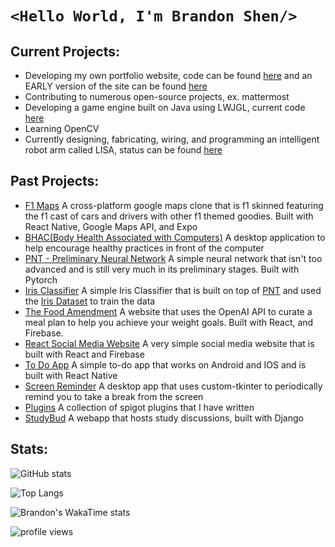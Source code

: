 # ```<Hello World, I'm Brandon Shen/>``` 

## Current Projects:
- Developing my own portfolio website, code can be found [here](https://github.com/BrandonS09/BrandonS09.github.io) and an EARLY version of the site can be found [here](https://brandons09.github.io/)
- Contributing to numerous open-source projects, ex. mattermost
- Developing a game engine built on Java using LWJGL, current code [here](https://github.com/BrandonS09/JavaEngine)
- Learning OpenCV
- Currently designing, fabricating, wiring, and programming an intelligent robot arm called LISA, status can be found [here](https://github.com/BrandonS09/LISA)

## Past Projects:  
  - [F1 Maps](https://github.com/BrandonS09/f1maps) A cross-platform google maps clone that is f1 skinned featuring the f1 cast of cars and drivers with other f1 themed goodies. Built with React Native, Google Maps API, and Expo
  - [BHAC(Body Health Associated with Computers)](https://github.com/BrandonS09/BHAC) A desktop application to help encourage healthy practices in front of the computer
  - [PNT - Preliminary Neural Network](https://github.com/BrandonS09/PNT-Preliminary-Neural-Network) A simple neural network that isn't too advanced and is still very much in its preliminary stages. Built with Pytorch
  - [Iris Classifier](https://github.com/BrandonS09/IrisClassifier) A simple Iris Classifier that is built on top of [PNT](https://github.com/BrandonS09/PNT-Preliminary-Neural-Network) and used the [Iris Dataset](https://gist.github.com/curran/a08a1080b88344b0c8a7) to train the data
  - [The Food Amendment](https://github.com/nishantj2006/excersisehackathon) A website that uses the OpenAI API to curate a meal plan to help you achieve your weight goals. Built with React, and Firebase.
  - [React Social Media Website](https://github.com/BrandonS09/ReactSocialMediaWebsite) A very simple social media website that is built with React and Firebase
  - [To Do App](https://github.com/BrandonS09/ToDoApp) A simple to-do app that works on Android and IOS and is built with React Native
  - [Screen Reminder](https://github.com/BrandonS09/ScreenReminder) A desktop app that uses custom-tkinter to periodically remind you to take a break from the screen
  - [Plugins](https://github.com/BrandonS09/Plugins) A collection of spigot plugins that I have written
  - [StudyBud](https://github.com/BrandonS09/studybud) A webapp that hosts study discussions, built with Django

## Stats:
![GitHub stats](https://github-readme-stats.vercel.app/api?username=BrandonS09&show_icons=true&theme=aura)

![Top Langs](https://github-readme-stats.vercel.app/api/top-langs/?username=BrandonS09&layout=donut-vertical&theme=aura)

![Brandon's WakaTime stats](https://github-readme-stats.vercel.app/api/wakatime?username=BrandonS09&theme=aura)

![profile views](https://komarev.com/ghpvc/?username=BrandonS09&color=blue&type=.svg)
<!--
**5tormm/5tormm** is a ✨ _special_ ✨ repository because its `README.md` (this file) appears on your GitHub profile.

Here are some ideas to get you started:

- 🔭 I’m currently working on ...
- 🌱 I’m currently learning ...
- 👯 I’m looking to collaborate on ...
- 🤔 I’m looking for help with ...
- 💬 Ask me about ...
- 📫 How to reach me: ...
- 😄 Pronouns: ...
- ⚡ Fun fact: ...
-->
